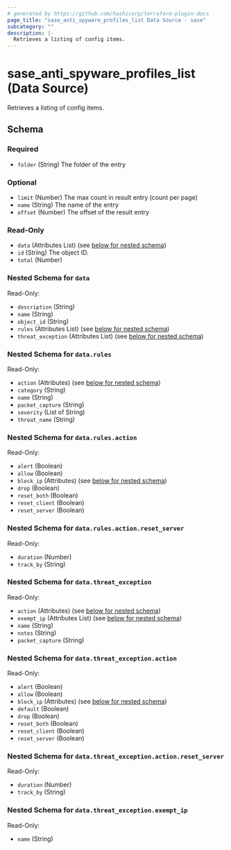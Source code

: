 ```yaml
---
# generated by https://github.com/hashicorp/terraform-plugin-docs
page_title: "sase_anti_spyware_profiles_list Data Source - sase"
subcategory: ""
description: |-
  Retrieves a listing of config items.
---
```


# sase_anti_spyware_profiles_list (Data Source)

Retrieves a listing of config items.



<!-- schema generated by tfplugindocs -->
## Schema

### Required

- `folder` (String) The folder of the entry

### Optional

- `limit` (Number) The max count in result entry (count per page)
- `name` (String) The name of the entry
- `offset` (Number) The offset of the result entry

### Read-Only

- `data` (Attributes List) (see [below for nested schema](#nestedatt--data))
- `id` (String) The object ID.
- `total` (Number)

<a id="nestedatt--data"></a>
### Nested Schema for `data`

Read-Only:

- `description` (String)
- `name` (String)
- `object_id` (String)
- `rules` (Attributes List) (see [below for nested schema](#nestedatt--data--rules))
- `threat_exception` (Attributes List) (see [below for nested schema](#nestedatt--data--threat_exception))

<a id="nestedatt--data--rules"></a>
### Nested Schema for `data.rules`

Read-Only:

- `action` (Attributes) (see [below for nested schema](#nestedatt--data--rules--action))
- `category` (String)
- `name` (String)
- `packet_capture` (String)
- `severity` (List of String)
- `threat_name` (String)

<a id="nestedatt--data--rules--action"></a>
### Nested Schema for `data.rules.action`

Read-Only:

- `alert` (Boolean)
- `allow` (Boolean)
- `block_ip` (Attributes) (see [below for nested schema](#nestedatt--data--rules--action--block_ip))
- `drop` (Boolean)
- `reset_both` (Boolean)
- `reset_client` (Boolean)
- `reset_server` (Boolean)

<a id="nestedatt--data--rules--action--block_ip"></a>
### Nested Schema for `data.rules.action.reset_server`

Read-Only:

- `duration` (Number)
- `track_by` (String)




<a id="nestedatt--data--threat_exception"></a>
### Nested Schema for `data.threat_exception`

Read-Only:

- `action` (Attributes) (see [below for nested schema](#nestedatt--data--threat_exception--action))
- `exempt_ip` (Attributes List) (see [below for nested schema](#nestedatt--data--threat_exception--exempt_ip))
- `name` (String)
- `notes` (String)
- `packet_capture` (String)

<a id="nestedatt--data--threat_exception--action"></a>
### Nested Schema for `data.threat_exception.action`

Read-Only:

- `alert` (Boolean)
- `allow` (Boolean)
- `block_ip` (Attributes) (see [below for nested schema](#nestedatt--data--threat_exception--action--block_ip))
- `default` (Boolean)
- `drop` (Boolean)
- `reset_both` (Boolean)
- `reset_client` (Boolean)
- `reset_server` (Boolean)

<a id="nestedatt--data--threat_exception--action--block_ip"></a>
### Nested Schema for `data.threat_exception.action.reset_server`

Read-Only:

- `duration` (Number)
- `track_by` (String)



<a id="nestedatt--data--threat_exception--exempt_ip"></a>
### Nested Schema for `data.threat_exception.exempt_ip`

Read-Only:

- `name` (String)


